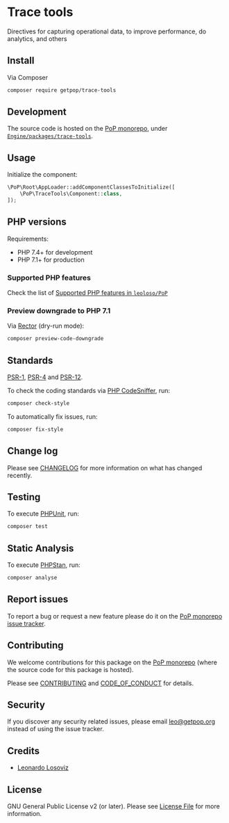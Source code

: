 # Trace tools

<!--
[![Build Status][ico-travis]][link-travis]
[![Quality Score][ico-code-quality]][link-code-quality]
[![Software License][ico-license]](LICENSE.md)
[![Latest Version on Packagist][ico-version]][link-packagist]
[![Coverage Status][ico-scrutinizer]][link-scrutinizer]
[![Total Downloads][ico-downloads]][link-downloads]
-->

Directives for capturing operational data, to improve performance, do analytics, and others

## Install

Via Composer

``` bash
composer require getpop/trace-tools
```

## Development

The source code is hosted on the [PoP monorepo](https://github.com/leoloso/PoP), under [`Engine/packages/trace-tools`](https://github.com/leoloso/PoP/tree/master/layers/Engine/packages/trace-tools).

## Usage

Initialize the component:

``` php
\PoP\Root\AppLoader::addComponentClassesToInitialize([
    \PoP\TraceTools\Component::class,
]);
```

## PHP versions

Requirements:

- PHP 7.4+ for development
- PHP 7.1+ for production

### Supported PHP features

Check the list of [Supported PHP features in `leoloso/PoP`](https://github.com/leoloso/PoP/#supported-php-features)

### Preview downgrade to PHP 7.1

Via [Rector](https://github.com/rectorphp/rector) (dry-run mode):

```bash
composer preview-code-downgrade
```

## Standards

[PSR-1](https://www.php-fig.org/psr/psr-1), [PSR-4](https://www.php-fig.org/psr/psr-4) and [PSR-12](https://www.php-fig.org/psr/psr-12).

To check the coding standards via [PHP CodeSniffer](https://github.com/squizlabs/PHP_CodeSniffer), run:

``` bash
composer check-style
```

To automatically fix issues, run:

``` bash
composer fix-style
```

## Change log

Please see [CHANGELOG](CHANGELOG.md) for more information on what has changed recently.

## Testing

To execute [PHPUnit](https://phpunit.de/), run:

``` bash
composer test
```

## Static Analysis

To execute [PHPStan](https://github.com/phpstan/phpstan), run:

``` bash
composer analyse
```

## Report issues

To report a bug or request a new feature please do it on the [PoP monorepo issue tracker](https://github.com/leoloso/PoP/issues).

## Contributing

We welcome contributions for this package on the [PoP monorepo](https://github.com/leoloso/PoP) (where the source code for this package is hosted).

Please see [CONTRIBUTING](CONTRIBUTING.md) and [CODE_OF_CONDUCT](CODE_OF_CONDUCT.md) for details.

## Security

If you discover any security related issues, please email leo@getpop.org instead of using the issue tracker.

## Credits

- [Leonardo Losoviz][link-author]

## License

GNU General Public License v2 (or later). Please see [License File](LICENSE.md) for more information.

[ico-version]: https://img.shields.io/packagist/v/getpop/trace-tools.svg?style=flat-square
[ico-license]: https://img.shields.io/badge/license-GPLv2-brightgreen.svg?style=flat-square
[ico-travis]: https://img.shields.io/travis/getpop/trace-tools/master.svg?style=flat-square
[ico-scrutinizer]: https://img.shields.io/scrutinizer/coverage/g/getpop/trace-tools.svg?style=flat-square
[ico-code-quality]: https://img.shields.io/scrutinizer/g/getpop/trace-tools.svg?style=flat-square
[ico-downloads]: https://img.shields.io/packagist/dt/getpop/trace-tools.svg?style=flat-square

[link-packagist]: https://packagist.org/packages/getpop/trace-tools
[link-travis]: https://travis-ci.org/getpop/trace-tools
[link-scrutinizer]: https://scrutinizer-ci.com/g/getpop/trace-tools/code-structure
[link-code-quality]: https://scrutinizer-ci.com/g/getpop/trace-tools
[link-downloads]: https://packagist.org/packages/getpop/trace-tools
[link-contributors]: ../../../../../../contributors
[link-author]: https://github.com/leoloso

